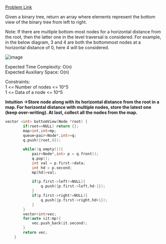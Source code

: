 [Problem Link](https://www.geeksforgeeks.org/problems/bottom-view-of-binary-tree/1)<br>

Given a binary tree, return an array where elements represent the bottom view of the binary tree from left to right.<br>

Note: If there are multiple bottom-most nodes for a horizontal distance from the root, then the latter one in the level traversal is considered. For example, in the below diagram, 3 and 4 are both the bottommost nodes at a horizontal distance of 0, here 4 will be considered.<br>

![image](https://github.com/user-attachments/assets/993a5fcc-57d4-4240-b2c3-1c88c230d038)<br>





Expected Time Complexity: O(n)<br>
Expected Auxiliary Space: O(n)<br>

Constraints:<br>
1 <= Number of nodes <= 10^5<br>
1 <= Data of a node <= 10^5<br>

__Intuition ->Store node along with its horizontal distance from the root in a map. For horizontal distance with multiple nodes, store the latest one (keep over-writing). At last, collect all the nodes from the map.__<br>

```C++
vector <int> bottomView(Node *root) {
        if(root==NULL) return {};
        map<int,int>mp;
        queue<pair<Node*,int>>q;
        q.push({root,0});
        
        while(!q.empty()){
            pair<Node*,int> p = q.front();
            q.pop();
            int val = p.first->data;
            int hd = p.second;
            mp[hd]=val;
            
            if(p.first->left!=NULL){
                q.push({p.first->left,hd-1});
            }
            if(p.first->right!=NULL){
                q.push({p.first->right,hd+1});
            }
        }
        vector<int>vec;
        for(auto &it:mp){
            vec.push_back(it.second);
        }
        return vec;
    }
```
